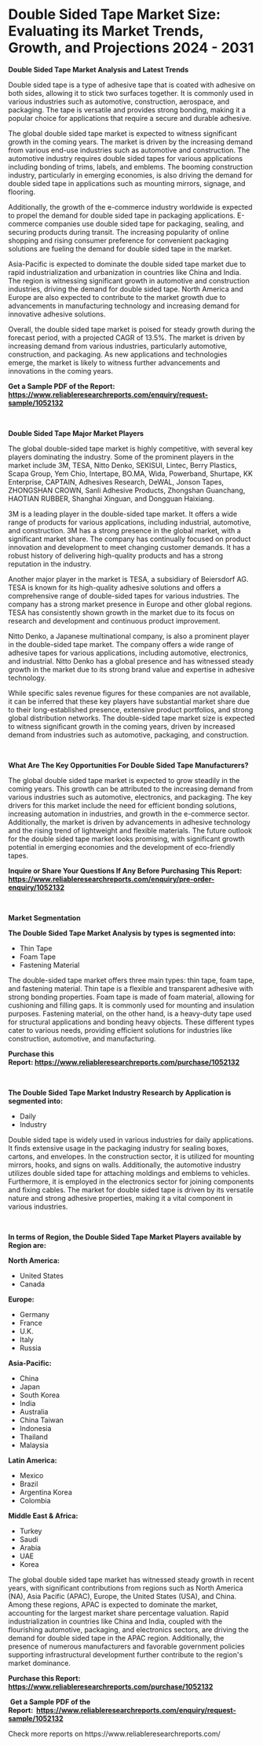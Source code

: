 <p><h1>Double Sided Tape Market Size: Evaluating its Market Trends, Growth, and Projections 2024 - 2031</h1></p><p><strong>Double Sided Tape Market Analysis and Latest Trends</strong></p>
<p><p>Double sided tape is a type of adhesive tape that is coated with adhesive on both sides, allowing it to stick two surfaces together. It is commonly used in various industries such as automotive, construction, aerospace, and packaging. The tape is versatile and provides strong bonding, making it a popular choice for applications that require a secure and durable adhesive.</p><p>The global double sided tape market is expected to witness significant growth in the coming years. The market is driven by the increasing demand from various end-use industries such as automotive and construction. The automotive industry requires double sided tapes for various applications including bonding of trims, labels, and emblems. The booming construction industry, particularly in emerging economies, is also driving the demand for double sided tape in applications such as mounting mirrors, signage, and flooring.</p><p>Additionally, the growth of the e-commerce industry worldwide is expected to propel the demand for double sided tape in packaging applications. E-commerce companies use double sided tape for packaging, sealing, and securing products during transit. The increasing popularity of online shopping and rising consumer preference for convenient packaging solutions are fueling the demand for double sided tape in the market.</p><p>Asia-Pacific is expected to dominate the double sided tape market due to rapid industrialization and urbanization in countries like China and India. The region is witnessing significant growth in automotive and construction industries, driving the demand for double sided tape. North America and Europe are also expected to contribute to the market growth due to advancements in manufacturing technology and increasing demand for innovative adhesive solutions.</p><p>Overall, the double sided tape market is poised for steady growth during the forecast period, with a projected CAGR of 13.5%. The market is driven by increasing demand from various industries, particularly automotive, construction, and packaging. As new applications and technologies emerge, the market is likely to witness further advancements and innovations in the coming years.</p></p>
<p><strong>Get a Sample PDF of the Report:&nbsp; <a href="https://www.reliableresearchreports.com/enquiry/request-sample/1052132">https://www.reliableresearchreports.com/enquiry/request-sample/1052132</a></strong></p>
<p>&nbsp;</p>
<p><strong>Double Sided Tape Major Market Players</strong></p>
<p><p>The global double-sided tape market is highly competitive, with several key players dominating the industry. Some of the prominent players in the market include 3M, TESA, Nitto Denko, SEKISUI, Lintec, Berry Plastics, Scapa Group, Yem Chio, Intertape, BO.MA, Wida, Powerband, Shurtape, KK Enterprise, CAPTAIN, Adhesives Research, DeWAL, Jonson Tapes, ZHONGSHAN CROWN, Sanli Adhesive Products, Zhongshan Guanchang, HAOTIAN RUBBER, Shanghai Xinguan, and Dongguan Haixiang.</p><p>3M is a leading player in the double-sided tape market. It offers a wide range of products for various applications, including industrial, automotive, and construction. 3M has a strong presence in the global market, with a significant market share. The company has continually focused on product innovation and development to meet changing customer demands. It has a robust history of delivering high-quality products and has a strong reputation in the industry.</p><p>Another major player in the market is TESA, a subsidiary of Beiersdorf AG. TESA is known for its high-quality adhesive solutions and offers a comprehensive range of double-sided tapes for various industries. The company has a strong market presence in Europe and other global regions. TESA has consistently shown growth in the market due to its focus on research and development and continuous product improvement.</p><p>Nitto Denko, a Japanese multinational company, is also a prominent player in the double-sided tape market. The company offers a wide range of adhesive tapes for various applications, including automotive, electronics, and industrial. Nitto Denko has a global presence and has witnessed steady growth in the market due to its strong brand value and expertise in adhesive technology.</p><p>While specific sales revenue figures for these companies are not available, it can be inferred that these key players have substantial market share due to their long-established presence, extensive product portfolios, and strong global distribution networks. The double-sided tape market size is expected to witness significant growth in the coming years, driven by increased demand from industries such as automotive, packaging, and construction.</p></p>
<p>&nbsp;</p>
<p><strong>What Are The Key Opportunities For Double Sided Tape Manufacturers?</strong></p>
<p><p>The global double sided tape market is expected to grow steadily in the coming years. This growth can be attributed to the increasing demand from various industries such as automotive, electronics, and packaging. The key drivers for this market include the need for efficient bonding solutions, increasing automation in industries, and growth in the e-commerce sector. Additionally, the market is driven by advancements in adhesive technology and the rising trend of lightweight and flexible materials. The future outlook for the double sided tape market looks promising, with significant growth potential in emerging economies and the development of eco-friendly tapes.</p></p>
<p><strong>Inquire or Share Your Questions If Any Before Purchasing This Report: <a href="https://www.reliableresearchreports.com/enquiry/pre-order-enquiry/1052132">https://www.reliableresearchreports.com/enquiry/pre-order-enquiry/1052132</a></strong></p>
<p>&nbsp;</p>
<p><strong>Market Segmentation</strong></p>
<p><strong>The Double Sided Tape Market Analysis by types is segmented into:</strong></p>
<p><ul><li>Thin Tape</li><li>Foam Tape</li><li>Fastening Material</li></ul></p>
<p><p>The double-sided tape market offers three main types: thin tape, foam tape, and fastening material. Thin tape is a flexible and transparent adhesive with strong bonding properties. Foam tape is made of foam material, allowing for cushioning and filling gaps. It is commonly used for mounting and insulation purposes. Fastening material, on the other hand, is a heavy-duty tape used for structural applications and bonding heavy objects. These different types cater to various needs, providing efficient solutions for industries like construction, automotive, and manufacturing.</p></p>
<p><strong>Purchase this Report:&nbsp;<a href="https://www.reliableresearchreports.com/purchase/1052132">https://www.reliableresearchreports.com/purchase/1052132</a></strong></p>
<p>&nbsp;</p>
<p><strong>The Double Sided Tape Market Industry Research by Application is segmented into:</strong></p>
<p><ul><li>Daily</li><li>Industry</li></ul></p>
<p><p>Double sided tape is widely used in various industries for daily applications. It finds extensive usage in the packaging industry for sealing boxes, cartons, and envelopes. In the construction sector, it is utilized for mounting mirrors, hooks, and signs on walls. Additionally, the automotive industry utilizes double sided tape for attaching moldings and emblems to vehicles. Furthermore, it is employed in the electronics sector for joining components and fixing cables. The market for double sided tape is driven by its versatile nature and strong adhesive properties, making it a vital component in various industries.</p></p>
<p>&nbsp;</p>
<p><strong>In terms of Region, the Double Sided Tape Market Players available by Region are:</strong></p>
<p>
    <p> <strong> North America: </strong>
        <ul>
            <li>United States</li>
            <li>Canada</li>
        </ul>
        </p> 
    <p> <strong> Europe: </strong>
        <ul>
            <li>Germany</li>
            <li>France</li>
            <li>U.K.</li>
            <li>Italy</li>
            <li>Russia</li>
        </ul>
        </p> 
    <p> <strong> Asia-Pacific: </strong>
        <ul>
            <li>China</li>
            <li>Japan</li>
            <li>South Korea</li>
            <li>India</li>
            <li>Australia</li>
            <li>China Taiwan</li>
            <li>Indonesia</li>
            <li>Thailand</li>
            <li>Malaysia</li>
        </ul>
        </p> 
    <p> <strong> Latin America: </strong>
        <ul>
            <li>Mexico</li>
            <li>Brazil</li>
            <li>Argentina Korea</li>
            <li>Colombia</li>
        </ul>
        </p> 
    <p> <strong> Middle East & Africa: </strong>
        <ul>
            <li>Turkey</li>
            <li>Saudi</li>
            <li>Arabia</li>
            <li>UAE</li>
            <li>Korea</li>
        </ul>
    </p>
    </p>
<p><p>The global double sided tape market has witnessed steady growth in recent years, with significant contributions from regions such as North America (NA), Asia Pacific (APAC), Europe, the United States (USA), and China. Among these regions, APAC is expected to dominate the market, accounting for the largest market share percentage valuation. Rapid industrialization in countries like China and India, coupled with the flourishing automotive, packaging, and electronics sectors, are driving the demand for double sided tape in the APAC region. Additionally, the presence of numerous manufacturers and favorable government policies supporting infrastructural development further contribute to the region's market dominance.</p></p>
<p><strong>Purchase this Report: <a href="https://www.reliableresearchreports.com/purchase/1052132">https://www.reliableresearchreports.com/purchase/1052132</a></strong></p>
<p>&nbsp;<strong>Get a Sample PDF of the Report:&nbsp;&nbsp;<a href="https://www.reliableresearchreports.com/enquiry/request-sample/1052132">https://www.reliableresearchreports.com/enquiry/request-sample/1052132</a></strong></p>
<p><strong></strong></p>
<p>Check more reports on https://www.reliableresearchreports.com/</p>